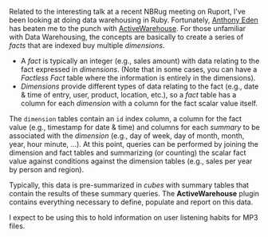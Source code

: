 Related to the interesting talk at a recent NBRug meeting on Ruport, I've been looking at doing data warehousing in Ruby. Fortunately, [Anthony Eden](http://anthonyeden.com/) has beaten me to the punch with [ActiveWarehouse](http://activewarehouse.rubyforge.org/). For those unfamiliar with Data Warehousing, the concepts are basically to create a series of _facts_ that are indexed buy multiple _dimensions_.

* A _fact_ is typically an integer (e.g., sales amount) with data relating to the fact expressed in _dimensions_. (Note that in some cases, you can have a _Factless Fact_ table where the information is entirely in the dimensions).
* _Dimensions_ provide different types of data relating to the fact (e.g., date & time of entry, user, product, location, etc.), so a _fact_ table has a column for each _dimension_ with a column for the fact scalar value itself.

The `dimension` tables contain an `id` index column, a column for the fact value (e.g., timestamp for date & time) and columns for each _summary_ to be associated with the _dimension_ (e.g., day of week, day of month, month, year, hour minute, ...). At this point, queries can be performed by joining the dimension and fact tables and summarizing (or counting) the scalar fact value against conditions against the dimension tables (e.g., sales per year by person and region).

Typically, this data is pre-summarized in _cubes_ with summary tables that contain the results of these summary queries. The __ActiveWarehouse__ plugin contains everything necessary to define, populate and report on this data.

I expect to be using this to hold information on user listening habits for MP3 files.
